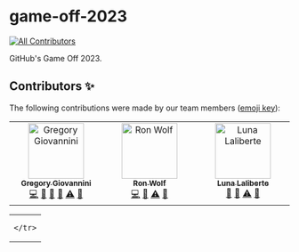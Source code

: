 # game-off-2023
<!-- ALL-CONTRIBUTORS-BADGE:START - Do not remove or modify this section -->
[![All Contributors](https://img.shields.io/badge/all_contributors-3-orange.svg?style=flat-square)](#contributors-)
<!-- ALL-CONTRIBUTORS-BADGE:END -->
GitHub's Game Off 2023.


## Contributors ✨

The following contributions were made by our team members ([emoji key](https://allcontributors.org/docs/en/emoji-key)):
<!-- ALL-CONTRIBUTORS-LIST:START - Do not remove or modify this section -->
<!-- prettier-ignore-start -->
<!-- markdownlint-disable -->
<table>
  <tbody>
    <tr>
      <td align="center" valign="top" width="14.28%"><a href="https://github.com/greg300"><img src="https://avatars.githubusercontent.com/u/36485898?v=4?s=100" width="100px;" alt="Gregory Giovannini"/><br /><sub><b>Gregory Giovannini</b></sub></a><br /><a href="https://github.com/greg300/game-off-2023/commits?author=greg300" title="Code">💻</a> <a href="#projectManagement-greg300" title="Project Management">📆</a> <a href="#design-greg300" title="Design">🎨</a> <a href="#ideas-greg300" title="Ideas, Planning, & Feedback">🤔</a> <a href="https://github.com/greg300/game-off-2023/commits?author=greg300" title="Tests">⚠️</a> <a href="https://github.com/greg300/game-off-2023/pulls?q=is%3Apr+reviewed-by%3Agreg300" title="Reviewed Pull Requests">👀</a></td>
      <td align="center" valign="top" width="14.28%"><a href="https://www.linkedin.com/in/nor-flow"><img src="https://avatars.githubusercontent.com/u/7342888?v=4?s=100" width="100px;" alt="Ron Wolf"/><br /><sub><b>Ron Wolf</b></sub></a><br /><a href="https://github.com/greg300/game-off-2023/commits?author=ron-wolf" title="Code">💻</a> <a href="#ideas-ron-wolf" title="Ideas, Planning, & Feedback">🤔</a> <a href="https://github.com/greg300/game-off-2023/commits?author=ron-wolf" title="Tests">⚠️</a> <a href="https://github.com/greg300/game-off-2023/pulls?q=is%3Apr+reviewed-by%3Aron-wolf" title="Reviewed Pull Requests">👀</a></td>
      <td align="center" valign="top" width="14.28%"><a href="https://github.com/LuniPatuni"><img src="https://avatars.githubusercontent.com/u/81660664?v=4?s=100" width="100px;" alt="Luna Laliberte"/><br /><sub><b>Luna Laliberte</b></sub></a><br /><a href="#design-LuniPatuni" title="Design">🎨</a> <a href="#ideas-LuniPatuni" title="Ideas, Planning, & Feedback">🤔</a> <a href="https://github.com/greg300/game-off-2023/commits?author=LuniPatuni" title="Tests">⚠️</a> <a href="https://github.com/greg300/game-off-2023/pulls?q=is%3Apr+reviewed-by%3ALuniPatuni" title="Reviewed Pull Requests">👀</a></td>
    </tr>
  </tbody>
</table>

<!-- markdownlint-restore -->
<!-- prettier-ignore-end -->

<!-- ALL-CONTRIBUTORS-LIST:END -->

<!-- ALL-CONTRIBUTORS-LIST:START - Do not remove or modify this section -->
<!-- prettier-ignore-start -->
<!-- markdownlint-disable -->
<table>
  <tbody>
    <tr>
      <td </td>
      
    </tr>
  </tbody>
</table>
